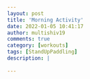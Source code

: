 ```yaml
---
layout: post
title: 'Morning Activity'
date: 2022-01-05 10:41:17
author: multishiv19
comments: true
category: [workouts]
tags: [StandUpPaddling]
description: |
    
---
```





<div width='100%' class='strava-embed-placeholder' data-embed-type='activity' data-embed-id='6473812615'></div>
<script src='https://strava-embeds.com/embed.js'></script>
